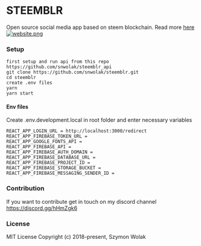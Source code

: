 # STEEMBLR
Open source social media app based on steem blockchain.
Read more [here](https://steemit.com/utopian-io/@snwolak/introducing-steemblr-a-blockchain-alternative-for-tumblr)
[![website.png](http://steemimages.com/images/2018/06/03/website.png)](http://steemimages.com/image/03jo)



### Setup
```
first setup and run api from this repo https://github.com/snwolak/steemblr_api
git clone https://github.com/snwolak/steemblr.git
cd steemblr
create .env files
yarn
yarn start
```
#### Env files

Create .env.development.local in root folder and enter necessary variables

```
REACT_APP_LOGIN_URL = http://localhost:3000/redirect 
REACT_APP_FIREBASE_TOKEN_URL = 
REACT_APP_GOOGLE_FONTS_API = 
REACT_APP_FIREBASE_API = 
REACT_APP_FIREBASE_AUTH_DOMAIN = 
REACT_APP_FIREBASE_DATABASE_URL = 
REACT_APP_FIREBASE_PROJECT_ID = 
REACT_APP_FIREBASE_STORAGE_BUCKET = 
REACT_APP_FIREBASE_MESSAGING_SENDER_ID = 
```

### Contribution

If you want to contribute get in touch on my discord channel https://discord.gg/hHmZgk6

### License

MIT License Copyright (c) 2018-present, Szymon Wolak
